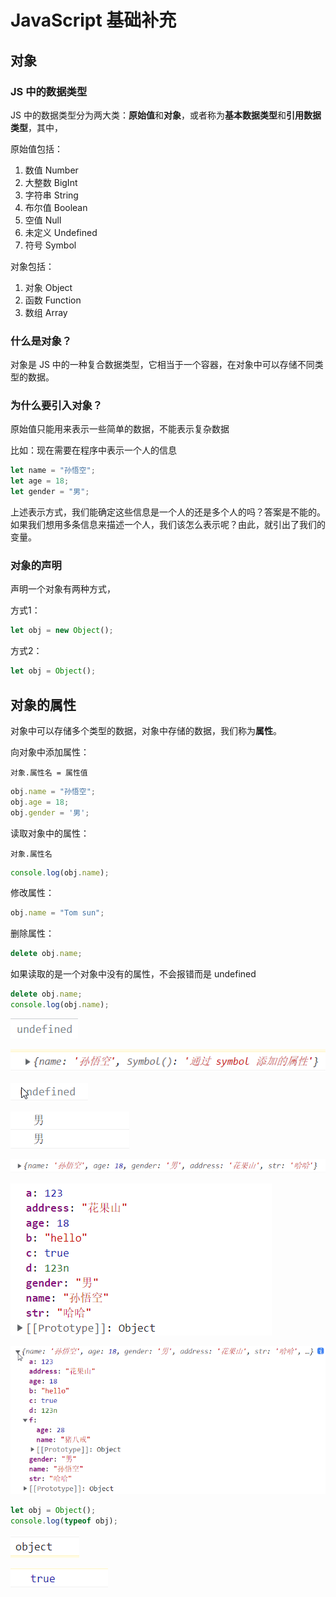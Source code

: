 # JavaScript 基础补充

## 对象

### JS 中的数据类型

JS 中的数据类型分为两大类：**原始值**和**对象**，或者称为**基本数据类型**和**引用数据类型**，其中，

原始值包括：

1. 数值 Number
2. 大整数 BigInt
3. 字符串 String
4. 布尔值 Boolean
5. 空值 Null
6. 未定义 Undefined
7. 符号 Symbol

对象包括：

1. 对象 Object
2. 函数 Function
3. 数组 Array

### 什么是对象？

对象是 JS 中的一种复合数据类型，它相当于一个容器，在对象中可以存储不同类型的数据。

### 为什么要引入对象？

原始值只能用来表示一些简单的数据，不能表示复杂数据

比如：现在需要在程序中表示一个人的信息

```javascript
let name = "孙悟空";
let age = 18;
let gender = "男";
```

上述表示方式，我们能确定这些信息是一个人的还是多个人的吗？答案是不能的。如果我们想用多条信息来描述一个人，我们该怎么表示呢？由此，就引出了我们的变量。

### 对象的声明

声明一个对象有两种方式，

方式1：

```javascript
let obj = new Object();
```

方式2：

```javascript
let obj = Object();
```

## 对象的属性

对象中可以存储多个类型的数据，对象中存储的数据，我们称为**属性**。

向对象中添加属性：

```
对象.属性名 = 属性值
```

```javascript
obj.name = "孙悟空";
obj.age = 18;
obj.gender = '男';
```

 读取对象中的属性：

```
对象.属性名
```

```javascript
console.log(obj.name);
```

修改属性：

```javascript
obj.name = "Tom sun";
```

删除属性：

```javascript
delete obj.name;
```

如果读取的是一个对象中没有的属性，不会报错而是 undefined

```javascript
delete obj.name;
console.log(obj.name);
```

![image-20230309141003016](https://raw.githubusercontent.com/WeiXinao/imgBed2/main/img/202303091410102.png)

![image-20230309142754532](https://raw.githubusercontent.com/WeiXinao/imgBed2/main/img/202303091427602.png)

![image-20230309143019277](https://raw.githubusercontent.com/WeiXinao/imgBed2/main/img/202303091430334.png)

![image-20230309143655911](https://raw.githubusercontent.com/WeiXinao/imgBed2/main/img/202303091436962.png)

![image-20230309144127871](https://raw.githubusercontent.com/WeiXinao/imgBed2/main/img/202303091441916.png)

![image-20230309144733626](https://raw.githubusercontent.com/WeiXinao/imgBed2/main/img/202303091447680.png)

![image-20230309144907427](https://raw.githubusercontent.com/WeiXinao/imgBed2/main/img/202303091449480.png)

```javascript
let obj = Object();
console.log(typeof obj);
```



![image-20230309145113664](https://raw.githubusercontent.com/WeiXinao/imgBed2/main/img/202303091451707.png)

![image-20230309145517978](https://raw.githubusercontent.com/WeiXinao/imgBed2/main/img/202303091455023.png)

